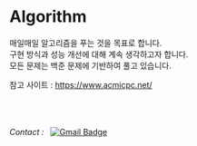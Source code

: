 # Algorithm
매일매일 알고리즘을 푸는 것을 목표로 합니다.<br>
구현 방식과 성능 개선에 대해 계속 생각하고자 합니다.<br>
모든 문제는 백준 문제에 기반하여 풀고 있습니다.<br>

참고 사이트 : https://www.acmicpc.net/ 

<br><br><br>
_Contact :_ &nbsp; 
[![Gmail Badge](https://img.shields.io/badge/Gmail-d14836?style=flat-square&logo=Gmail&logoColor=white&link=mailto:hschoi5542@gmail.com)](mailto:hschoi5542@gmail.com)
